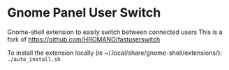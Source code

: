 Gnome Panel User Switch
==============

Gnome-shell extension to easily switch between connected users
This is a fork of https://github.com/HROMANO/fastuserswitch

To install the extension locally (ie ~/.local/share/gnome-shell/extensions/):
`./auto_install.sh`
